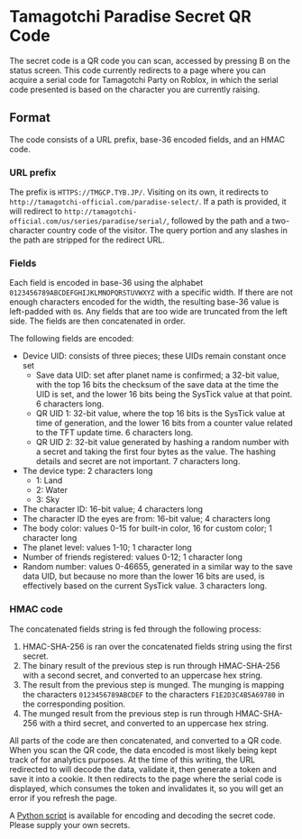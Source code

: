 Tamagotchi Paradise Secret QR Code
==================================

The secret code is a QR code you can scan, accessed by pressing B on the status
screen. This code currently redirects to a page where you can acquire a serial
code for Tamagotchi Party on Roblox, in which the serial code presented is based
on the character you are currently raising.

Format
------

The code consists of a URL prefix, base-36 encoded fields, and an HMAC code.

### URL prefix

The prefix is `HTTPS://TMGCP.TYB.JP/`. Visiting on its own, it redirects to
`http://tamagotchi-official.com/paradise-select/`. If a path is provided, it
will redirect to `http://tamagotchi-official.com/us/series/paradise/serial/`,
followed by the path and a two-character country code of the visitor. The query
portion and any slashes in the path are stripped for the redirect URL.

### Fields

Each field is encoded in base-36 using the alphabet
`0123456789ABCDEFGHIJKLMNOPQRSTUVWXYZ` with a specific width. If there are not
enough characters encoded for the width, the resulting base-36 value is
left-padded with `0`s. Any fields that are too wide are truncated from the left
side. The fields are then concatenated in order.

The following fields are encoded:

- Device UID: consists of three pieces; these UIDs remain constant once set
  - Save data UID: set after planet name is confirmed; a 32-bit value, with the
    top 16 bits the checksum of the save data at the time the UID is set, and
    the lower 16 bits being the SysTick value at that point. 6 characters long.
  - QR UID 1: 32-bit value, where the top 16 bits is the SysTick value at time
    of generation, and the lower 16 bits from a counter value related to the
    TFT update time. 6 characters long.
  - QR UID 2: 32-bit value generated by hashing a random number with a secret
    and taking the first four bytes as the value. The hashing details and secret
    are not important. 7 characters long.
- The device type: 2 characters long
  - 1: Land
  - 2: Water
  - 3: Sky
- The character ID: 16-bit value; 4 characters long
- The character ID the eyes are from: 16-bit value; 4 characters long
- The body color: values 0-15 for built-in color, 16 for custom color; 1 character
  long
- The planet level: values 1-10; 1 character long
- Number of friends registered: values 0-12; 1 character long
- Random number: values 0-46655, generated in a similar way to the save data UID,
  but because no more than the lower 16 bits are used, is effectively based on
  the current SysTick value. 3 characters long.

### HMAC code

The concatenated fields string is fed through the following process:

1. HMAC-SHA-256 is ran over the concatenated fields string using the first secret.
2. The binary result of the previous step is run through HMAC-SHA-256 with a
   second secret, and converted to an uppercase hex string.
3. The result from the previous step is munged. The munging is mapping the
   characters `0123456789ABCDEF` to the characters `F1E2D3C4B5A69780` in the
   corresponding position.
4. The munged result from the previous step is run through HMAC-SHA-256 with a
   third secret, and converted to an uppercase hex string.

All parts of the code are then concatenated, and converted to a QR code. When
you scan the QR code, the data encoded is most likely being kept track of for
analytics purposes. At the time of this writing, the URL redirected to will
decode the data, validate it, then generate a token and save it into a cookie.
It then redirects to the page where the serial code is displayed, which consumes
the token and invalidates it, so you will get an error if you refresh the page.

A [Python script](secret_code.py) is available for encoding and decoding the
secret code. Please supply your own secrets.
